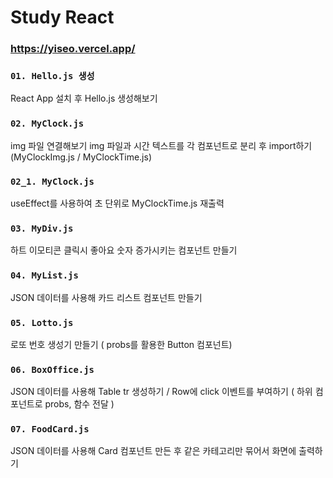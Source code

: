 # Study React 

### https://yiseo.vercel.app/

### `01. Hello.js 생성`

React App 설치 후 Hello.js 생성해보기

### `02. MyClock.js`

img 파일 연결해보기
img 파일과 시간 텍스트를 각 컴포넌트로 분리 후 import하기 (MyClockImg.js / MyClockTime.js)

### `02_1. MyClock.js`

useEffect를 사용하여 초 단위로 MyClockTime.js 재출력

### `03. MyDiv.js`

하트 이모티콘 클릭시 좋아요 숫자 증가시키는 컴포넌트 만들기

### `04. MyList.js`

JSON 데이터를 사용해 카드 리스트 컴포넌트 만들기

### `05. Lotto.js`

로또 번호 생성기 만들기 ( probs를 활용한 Button 컴포넌트)

### `06. BoxOffice.js`

JSON 데이터를 사용해 Table tr 생성하기 / Row에 click 이벤트를 부여하기 ( 하위 컴포넌트로 probs, 함수 전달 )

### `07. FoodCard.js`

JSON 데이터를 사용해 Card 컴포넌트 만든 후 같은 카테고리만 묶어서 화면에 출력하기
